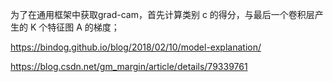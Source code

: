 

为了在通用框架中获取grad-cam，首先计算类别 c 的得分，与最后一个卷积层产生的 K 个特征图 A 的梯度；

https://bindog.github.io/blog/2018/02/10/model-explanation/

https://blog.csdn.net/gm_margin/article/details/79339761